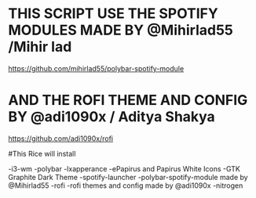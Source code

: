 # THIS SCRIPT USE THE SPOTIFY MODULES MADE BY @Mihirlad55 /Mihir lad

https://github.com/mihirlad55/polybar-spotify-module

# AND THE ROFI THEME AND CONFIG BY @adi1090x / Aditya Shakya

https://github.com/adi1090x/rofi


#This Rice will install

-i3-wm
-polybar
-lxapperance
-ePapirus and Papirus White Icons
-GTK Graphite Dark Theme
-spotify-launcher
-polybar-spotify-module made by @Mihirlad55
-rofi
-rofi themes and config made by @adi1090x
-nitrogen


